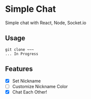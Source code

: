 # Simple Chat

Simple chat with React, Node, <span>Socket.io</span>

## Usage
```
git clone ~~~
... In Progress
```

## Features

- [x] Set Nickname
- [ ] Customize Nickname Color
- [x] Chat Each Other!